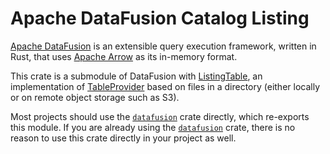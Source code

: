<!---
  Licensed to the Apache Software Foundation (ASF) under one
  or more contributor license agreements.  See the NOTICE file
  distributed with this work for additional information
  regarding copyright ownership.  The ASF licenses this file
  to you under the Apache License, Version 2.0 (the
  "License"); you may not use this file except in compliance
  with the License.  You may obtain a copy of the License at

    http://www.apache.org/licenses/LICENSE-2.0

  Unless required by applicable law or agreed to in writing,
  software distributed under the License is distributed on an
  "AS IS" BASIS, WITHOUT WARRANTIES OR CONDITIONS OF ANY
  KIND, either express or implied.  See the License for the
  specific language governing permissions and limitations
  under the License.
-->

# Apache DataFusion Catalog Listing

[Apache DataFusion] is an extensible query execution framework, written in Rust, that uses [Apache Arrow] as its in-memory format.

This crate is a submodule of DataFusion with [ListingTable], an implementation
of [TableProvider] based on files in a directory (either locally or on remote
object storage such as S3).

Most projects should use the [`datafusion`] crate directly, which re-exports
this module. If you are already using the [`datafusion`] crate, there is no
reason to use this crate directly in your project as well.

[apache arrow]: https://arrow.apache.org/
[apache datafusion]: https://datafusion.apache.org/
[listingtable]: https://docs.rs/datafusion/latest/datafusion/datasource/listing/struct.ListingTable.html
[tableprovider]: https://docs.rs/datafusion/latest/datafusion/datasource/trait.TableProvider.html
[`datafusion`]: https://crates.io/crates/datafusion
